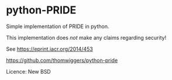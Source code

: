python-PRIDE
============

Simple implementation of PRIDE in python.

This implementation does *not* make any claims regarding security!

See https://eprint.iacr.org/2014/453

https://github.com/thomwiggers/python-pride

Licence: New BSD
